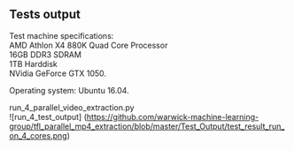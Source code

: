 ## Tests output

Test machine specifications:  
AMD Athlon X4 880K Quad Core Processor  
16GB DDR3 SDRAM  
1TB Harddisk  
NVidia GeForce GTX 1050.  

Operating system: Ubuntu 16.04.

run_4_parallel_video_extraction.py   
![run_4_test_output] (https://github.com/warwick-machine-learning-group/tfl_parallel_mp4_extraction/blob/master/Test_Output/test_result_run_on_4_cores.png)
